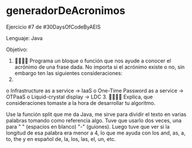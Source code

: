 # generadorDeAcronimos
Ejercicio #7 de #30DaysOfCodeByAEIS

Lenguaje: Java

Objetivo:
1.	🧑‍💻👩‍💻 Programa un bloque o función que nos ayude a conocer el acrónimo de una frase dada. No importa si el acrónimo existe o no, sin embargo ten las siguientes consideraciones:
2.	
o	Infrastructure as a service -> IaaS
o	One-Time Password as a service -> OTPaaS
o	Liquid-crystal display -> LDC
3.	🧑‍💻👩‍💻 Explica, que consideraciones tomaste a la hora de desarrollar tu algoritmo.

Use la función split que me da Java, me sirve para dividir el texto en varias palabras tomando como referencia algo. Tuve que usarlo dos veces, una para " " (espacios en blanco)
"-" (guiones). Luego tuve que ver si la longitud de esa palabra era menor a 4, lo que me ayuda con los and, as, a, to, the y en español de, la, los, las, el, un, etc.

